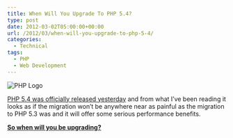 ```yaml
---
title: When Will You Upgrade To PHP 5.4?
type: post
date: 2012-03-02T05:00:00+00:00
url: /2012/03/when-will-you-upgrade-to-php-5-4/
categories:
  - Technical
tags:
  - PHP
  - Web Development
---
```


![PHP Logo](/images/2010/11/PHP-Logo-225x118-1.png)

[PHP 5.4 was officially released yesterday](http://www.php.net/archive/2012.php#id2012-03-01-1 "PHP 5.4.0 released!") and from what I’ve been reading it looks as if the migration won’t be anywhere near as painful as the migration to PHP 5.3 was and it will offer some serious performance benefits.

[**So when will you be upgrading?**](http://www.reddit.com/r/PHP/comments/peebf/php_54_is_really_fast_and_with_less_memory_leaks/ "Reddit conversation on PHP 5.4 performance")